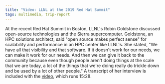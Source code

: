 ```yaml
---
title: "Video: LLNL at the 2019 Red Hat Summit"
tags: multimedia, trip-report
---
```


At the recent Red Hat Summit in Boston, LLNL's Robin Goldstone discussed open-source technologies and the Sierra supercomputer. Goldstone, an HPC solutions architect, said "open source makes perfect sense" for scalability and performance in an HPC center like LLNL's. She stated, "We have all that visibility and that software. If it doesn't work for our needs, we can make it work for our needs. And then we can give it back to the community because even though people aren't doing things at the scale that we are today, a lot of the things that we're doing really do trickle down and be used by a lot of other people." A transcript of her interview is included with the [video](https://video.cube365.net/c/914449), which runs 15:28.
